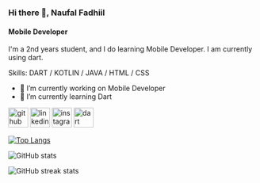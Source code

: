 ### Hi there 👋, Naufal Fadhiil
#### Mobile Developer
I'm a 2nd years student, and I do learning Mobile Developer. I am currently using dart.

Skills: DART / KOTLIN / JAVA / HTML / CSS

- 🔭 I’m currently working on Mobile Developer 
- 🌱 I’m currently learning Dart  


[<img src='https://cdn.jsdelivr.net/npm/simple-icons@3.0.1/icons/github.svg' alt='github' height='40'>](https://github.com/naufalfadhiil)  [<img src='https://cdn.jsdelivr.net/npm/simple-icons@3.0.1/icons/linkedin.svg' alt='linkedin' height='40'>](https://www.linkedin.com/in/naufalfadhiil/)  [<img src='https://cdn.jsdelivr.net/npm/simple-icons@3.0.1/icons/instagram.svg' alt='instagram' height='40'>](https://www.instagram.com/nopnau/)  [<img src='https://cdn.jsdelivr.net/npm/simple-icons@3.0.1/icons/dart.svg' alt='dart' height='40'>](https://flutter.dev/)  

[![Top Langs](https://github-readme-stats.vercel.app/api/top-langs/?username=naufalfadhiil)](https://github.com/anuraghazra/github-readme-stats)

![GitHub stats](https://github-readme-stats.vercel.app/api?username=naufalfadhiil&show_icons=true)  

![GitHub streak stats](https://streak-stats.demolab.com/?user=naufalfadhiil)  

